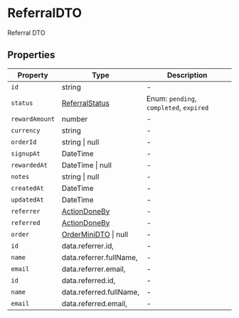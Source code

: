 # ReferralDTO

Referral DTO

## Properties

| Property | Type | Description |
|----------|------|-------------|
| `id` | string | - |
| `status` | [ReferralStatus](../enums/ReferralStatus.md) | Enum: `pending`, `completed`, `expired` |
| `rewardAmount` | number | - |
| `currency` | string | - |
| `orderId` | string \| null | - |
| `signupAt` | DateTime | - |
| `rewardedAt` | DateTime \| null | - |
| `notes` | string \| null | - |
| `createdAt` | DateTime | - |
| `updatedAt` | DateTime | - |
| `referrer` | [ActionDoneBy](../interfaces/ActionDoneBy.md) | - |
| `referred` | [ActionDoneBy](../interfaces/ActionDoneBy.md) | - |
| `order` | [OrderMiniDTO](../dtos/OrderMiniDTO.md) \| null | - |
| `id` | data.referrer.id, | - |
| `name` | data.referrer.fullName, | - |
| `email` | data.referrer.email, | - |
| `id` | data.referred.id, | - |
| `name` | data.referred.fullName, | - |
| `email` | data.referred.email, | - |
